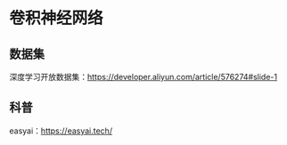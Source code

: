 # 卷积神经网络

## 数据集

深度学习开放数据集：https://developer.aliyun.com/article/576274#slide-1

## 科普

easyai：https://easyai.tech/
